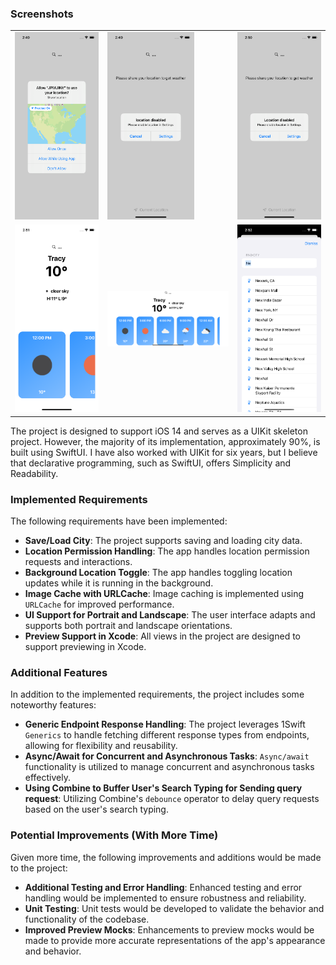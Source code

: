 ### Screenshots

|  |  |  |
| - | - | - |
| <img src="Screenshots/SCR_01.png" height="300"> |  <img src="Screenshots/SCR_02.png" height="300">|  <img src="Screenshots/SCR_03.png" height="300">  |
| <img src="Screenshots/SCR_04.png" height="300"> | <img src="Screenshots/SCR_05.png" width="200"> |  <img src="Screenshots/SCR_06.png" height="300">  |


The project is designed to support iOS 14 and serves as a UIKit skeleton project. However, the majority of its implementation, approximately 90%, is built using SwiftUI. I have also worked with UIKit for six years, but I believe that declarative programming, such as SwiftUI, offers Simplicity and Readability.

### Implemented Requirements

The following requirements have been implemented:

- **Save/Load City**: The project supports saving and loading city data.
- **Location Permission Handling**: The app handles location permission requests and interactions.
- **Background Location Toggle**: The app handles toggling location updates while it is running in the background.
- **Image Cache with URLCache**: Image caching is implemented using `URLCache` for improved performance.
- **UI Support for Portrait and Landscape**: The user interface adapts and supports both portrait and landscape orientations.
- **Preview Support in Xcode**: All views in the project are designed to support previewing in Xcode.

### Additional Features

In addition to the implemented requirements, the project includes some noteworthy features:

- **Generic Endpoint Response Handling**: The project leverages 1Swift `Generics` to handle fetching different response types from endpoints, allowing for flexibility and reusability.
- **Async/Await for Concurrent and Asynchronous Tasks**: `Async/await` functionality is utilized to manage concurrent and asynchronous tasks effectively.
- **Using Combine to Buffer User's Search Typing for Sending  query request**: Utilizing Combine's `debounce` operator to delay query requests based on the user's search typing.


### Potential Improvements (With More Time)

Given more time, the following improvements and additions would be made to the project:

- **Additional Testing and Error Handling**: Enhanced testing and error handling would be implemented to ensure robustness and reliability.
- **Unit Testing**: Unit tests would be developed to validate the behavior and functionality of the codebase.
- **Improved Preview Mocks**: Enhancements to preview mocks would be made to provide more accurate representations of the app's appearance and behavior.



